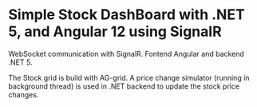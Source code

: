 # Simple Stock DashBoard with .NET 5, and Angular 12 using SignalR

WebSocket communication with SignalR. Fontend Angular and backend .NET 5.

The Stock grid is build with AG-grid. A price change simulator (running in background thread) is used in .NET backend to update the stock price changes. 